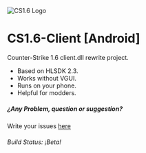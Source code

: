 ![CS1.6 Logo](https://media.toggle.com/000/970/956/a26_6c4_60_60-counter-strike.jpg) 
# CS1.6-Client [Android]

Counter-Strike 1.6 client.dll rewrite project.

* Based on HLSDK 2.3. 
* Works without VGUI.
* Runs on your phone.
* Helpful for modders.

##### ¿Any Problem, question or suggestion?
 Write your issues [here](https://github.com/SDLash3D/cs16-client/issues)

###### Build Status: ¡Beta!
